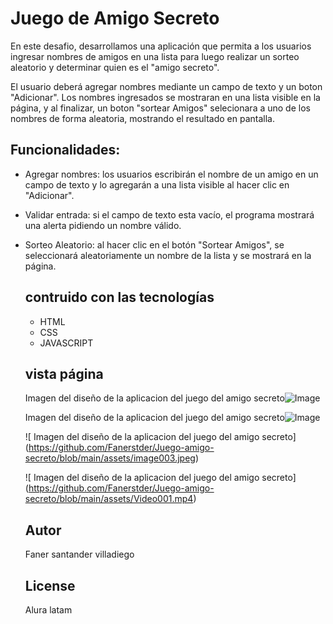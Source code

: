<h1>Juego de Amigo Secreto</h1>
En este desafio, desarrollamos una aplicación que permita a los usuarios ingresar nombres de amigos en una lista 
para luego realizar un sorteo aleatorio y determinar quien es el "amigo secreto".

El usuario deberá agregar nombres mediante un campo de texto y un boton "Adicionar". 
Los nombres ingresados se mostraran en una lista visible en la página, y al finalizar, 
un boton "sortear Amigos" selecionara a uno de los nombres de forma aleatoria, mostrando el resultado en pantalla.

## Funcionalidades:
* Agregar nombres: los usuarios escribirán el nombre de un amigo en un campo de texto y lo agregarán a una lista visible al hacer
  clic en "Adicionar".
* Validar entrada: si el campo de texto esta vacío, el programa mostrará una alerta pidiendo un nombre válido.
* Sorteo Aleatorio: al hacer clic en el botón "Sortear Amigos", se seleccionará aleatoriamente un nombre de la lista y se mostrará en la página.

  ## contruido con las tecnologías
  * HTML
  * CSS
  * JAVASCRIPT
    
  ## vista página
  <span></span><span> Imagen del diseño de la aplicacion del juego del amigo secreto</span><span></span><span></span><span>![Image](https://github.com/user-attachments/assets/765871d0-f196-4d57-9ea5-b3bed07cd0b8)</span><span><span>
  
  <span></span><span> Imagen del diseño de la aplicacion del juego del amigo secreto</span><span></span><span></span><span>![Image](https://github.com/user-attachments/assets/c8751aa0-1f12-408d-be29-8f78e1d0dd4c)</span><span><span>
  
  <span>![</span><span> Imagen del diseño de la aplicacion del juego del amigo secreto</span><span>]</span><span>(</span><span>https://github.com/Fanerstder/Juego-amigo-secreto/blob/main/assets/image003.jpeg</span><span>)<span>
  
  <span>![</span><span> Imagen del diseño de la aplicacion del juego del amigo secreto</span><span>]</span><span>(</span><span>https://github.com/Fanerstder/Juego-amigo-secreto/blob/main/assets/Video001.mp4</span><span>)<span>
  ## Autor
  Faner santander villadiego

  ## License
  Alura latam
